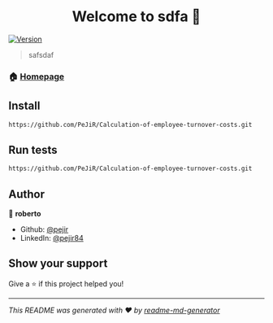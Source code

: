 <h1 align="center">Welcome to sdfa 👋</h1>
<p>
  <a href="https://www.npmjs.com/package/sdfa" target="_blank">
    <img alt="Version" src="https://img.shields.io/npm/v/sdfa.svg">
  </a>
</p>

> safsdaf

### 🏠 [Homepage](asfa)

## Install

```sh
https://github.com/PeJiR/Calculation-of-employee-turnover-costs.git
```

## Run tests

```sh
https://github.com/PeJiR/Calculation-of-employee-turnover-costs.git
```

## Author

👤 **roberto**

* Github: [@pejir](https://github.com/pejir)
* LinkedIn: [@pejir84](https://linkedin.com/in/pejir84)

## Show your support

Give a ⭐️ if this project helped you!

***
_This README was generated with ❤️ by [readme-md-generator](https://github.com/kefranabg/readme-md-generator)_